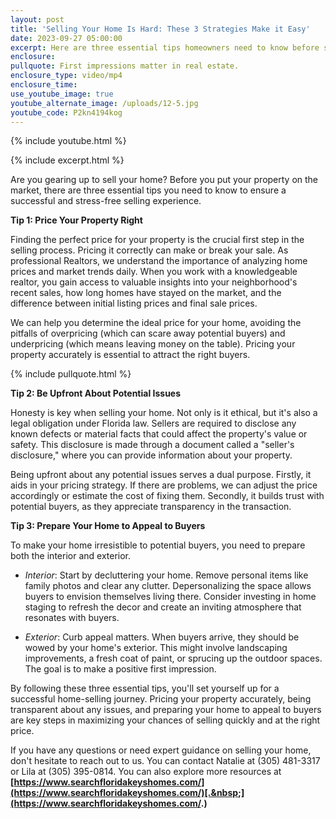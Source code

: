 ```yaml
---
layout: post
title: 'Selling Your Home Is Hard: These 3 Strategies Make it Easy'
date: 2023-09-27 05:00:00
excerpt: Here are three essential tips homeowners need to know before selling.
enclosure:
pullquote: First impressions matter in real estate.
enclosure_type: video/mp4
enclosure_time:
use_youtube_image: true
youtube_alternate_image: /uploads/12-5.jpg
youtube_code: P2kn4194kog
---
```

{% include youtube.html %}

{% include excerpt.html %}

Are you gearing up to sell your home? Before you put your property on the market, there are three essential tips you need to know to ensure a successful and stress-free selling experience.

**Tip 1: Price Your Property Right**

Finding the perfect price for your property is the crucial first step in the selling process. Pricing it correctly can make or break your sale. As professional Realtors, we understand the importance of analyzing home prices and market trends daily. When you work with a knowledgeable realtor, you gain access to valuable insights into your neighborhood's recent sales, how long homes have stayed on the market, and the difference between initial listing prices and final sale prices.

We can help you determine the ideal price for your home, avoiding the pitfalls of overpricing (which can scare away potential buyers) and underpricing (which means leaving money on the table). Pricing your property accurately is essential to attract the right buyers.

{% include pullquote.html %}

**Tip 2: Be Upfront About Potential Issues**

Honesty is key when selling your home. Not only is it ethical, but it's also a legal obligation under Florida law. Sellers are required to disclose any known defects or material facts that could affect the property's value or safety. This disclosure is made through a document called a "seller's disclosure," where you can provide information about your property.

Being upfront about any potential issues serves a dual purpose. Firstly, it aids in your pricing strategy. If there are problems, we can adjust the price accordingly or estimate the cost of fixing them. Secondly, it builds trust with potential buyers, as they appreciate transparency in the transaction.

**Tip 3: Prepare Your Home to Appeal to Buyers**

To make your home irresistible to potential buyers, you need to prepare both the interior and exterior.

* *Interior*: Start by decluttering your home. Remove personal items like family photos and clear any clutter. Depersonalizing the space allows buyers to envision themselves living there. Consider investing in home staging to refresh the decor and create an inviting atmosphere that resonates with buyers.

* *Exterior*: Curb appeal matters. When buyers arrive, they should be wowed by your home's exterior. This might involve landscaping improvements, a fresh coat of paint, or sprucing up the outdoor spaces. The goal is to make a positive first impression.

By following these three essential tips, you'll set yourself up for a successful home-selling journey. Pricing your property accurately, being transparent about any issues, and preparing your home to appeal to buyers are key steps in maximizing your chances of selling quickly and at the right price.

If you have any questions or need expert guidance on selling your home, don't hesitate to reach out to us. You can contact Natalie at (305) 481-3317 or Lila at (305) 395-0814. You can also explore more resources at **[https://www.searchfloridakeyshomes.com/](https://www.searchfloridakeyshomes.com/)[.&nbsp;](https://www.searchfloridakeyshomes.com/.)**&nbsp;